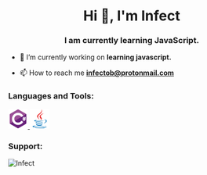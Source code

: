 <h1 align="center">Hi 👋, I'm Infect</h1>
<h3 align="center">I am currently learning JavaScript.</h3>

- 🔭 I’m currently working on **learning javascript.**

- 📫 How to reach me **infectob@protonmail.com**


<h3 align="left">Languages and Tools:</h3>
<p align="left"> <a href="https://www.w3schools.com/cs/" target="_blank"> <img src="https://raw.githubusercontent.com/devicons/devicon/master/icons/csharp/csharp-original.svg" alt="csharp" width="40" height="40"/> </a> <a href="https://www.java.com" target="_blank"> <img src="https://raw.githubusercontent.com/devicons/devicon/master/icons/java/java-original.svg" alt="java" width="40" height="40"/> </a> </p>

<h3 align="left">Support:</h3>
<p><a href="https://www.buymeacoffee.com/Infect"> <img align="left" src="https://cdn.buymeacoffee.com/buttons/v2/default-yellow.png" height="50" width="210" alt="Infect" /></a></p><br><br>
